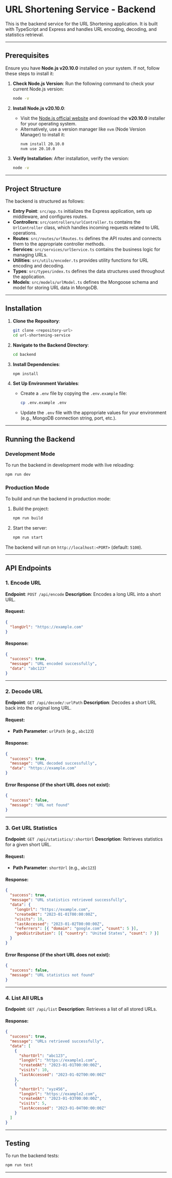# URL Shortening Service - Backend

This is the backend service for the URL Shortening application. It is built with TypeScript and Express and handles URL encoding, decoding, and statistics retrieval.

---

## Prerequisites

Ensure you have **Node.js v20.10.0** installed on your system. If not, follow these steps to install it:

1. **Check Node.js Version**:
   Run the following command to check your current Node.js version:

   ```bash
   node -v
   ```

2. **Install Node.js v20.10.0**:

   - Visit the [Node.js official website](https://nodejs.org/) and download the **v20.10.0** installer for your operating system.
   - Alternatively, use a version manager like `nvm` (Node Version Manager) to install it:
     ```bash
     nvm install 20.10.0
     nvm use 20.10.0
     ```

3. **Verify Installation**:
   After installation, verify the version:
   ```bash
   node -v
   ```

---

## Project Structure

The backend is structured as follows:

- **Entry Point**: `src/app.ts` initializes the Express application, sets up middleware, and configures routes.
- **Controllers**: `src/controllers/urlController.ts` contains the `UrlController` class, which handles incoming requests related to URL operations.
- **Routes**: `src/routes/urlRoutes.ts` defines the API routes and connects them to the appropriate controller methods.
- **Services**: `src/services/urlService.ts` contains the business logic for managing URLs.
- **Utilities**: `src/utils/encoder.ts` provides utility functions for URL encoding and decoding.
- **Types**: `src/types/index.ts` defines the data structures used throughout the application.
- **Models**: `src/models/urlModel.ts` defines the Mongoose schema and model for storing URL data in MongoDB.

---

## Installation

1. **Clone the Repository**:

   ```bash
   git clone <repository-url>
   cd url-shortening-service
   ```

2. **Navigate to the Backend Directory**:

   ```bash
   cd backend
   ```

3. **Install Dependencies**:

   ```bash
   npm install
   ```

4. **Set Up Environment Variables**:
   - Create a `.env` file by copying the `.env.example` file:
     ```bash
     cp .env.example .env
     ```
   - Update the `.env` file with the appropriate values for your environment (e.g., MongoDB connection string, port, etc.).

---

## Running the Backend

### Development Mode

To run the backend in development mode with live reloading:

```bash
npm run dev
```

### Production Mode

To build and run the backend in production mode:

1. Build the project:
   ```bash
   npm run build
   ```
2. Start the server:
   ```bash
   npm run start
   ```

The backend will run on `http://localhost:<PORT>` (default: `5100`).

---

## API Endpoints

### 1. **Encode URL**

**Endpoint**: `POST /api/encode`
**Description**: Encodes a long URL into a short URL.

#### Request:

```json
{
  "longUrl": "https://example.com"
}
```

#### Response:

```json
{
  "success": true,
  "message": "URL encoded successfully",
  "data": "abc123"
}
```

---

### 2. **Decode URL**

**Endpoint**: `GET /api/decode/:urlPath`
**Description**: Decodes a short URL back into the original long URL.

#### Request:

- **Path Parameter**: `urlPath` (e.g., `abc123`)

#### Response:

```json
{
  "success": true,
  "message": "URL decoded successfully",
  "data": "https://example.com"
}
```

#### Error Response (if the short URL does not exist):

```json
{
  "success": false,
  "message": "URL not found"
}
```

---

### 3. **Get URL Statistics**

**Endpoint**: `GET /api/statistics/:shortUrl`
**Description**: Retrieves statistics for a given short URL.

#### Request:

- **Path Parameter**: `shortUrl` (e.g., `abc123`)

#### Response:

```json
{
  "success": true,
  "message": "URL statistics retrieved successfully",
  "data": {
    "longUrl": "https://example.com",
    "createdAt": "2023-01-01T00:00:00Z",
    "visits": 10,
    "lastAccessed": "2023-01-02T00:00:00Z",
    "referrers": [{ "domain": "google.com", "count": 5 }],
    "geoDistribution": [{ "country": "United States", "count": 7 }]
  }
}
```

#### Error Response (if the short URL does not exist):

```json
{
  "success": false,
  "message": "URL statistics not found"
}
```

---

### 4. **List All URLs**

**Endpoint**: `GET /api/list`
**Description**: Retrieves a list of all stored URLs.

#### Response:

```json
{
  "success": true,
  "message": "URLs retrieved successfully",
  "data": [
    {
      "shortUrl": "abc123",
      "longUrl": "https://example1.com",
      "createdAt": "2023-01-01T00:00:00Z",
      "visits": 10,
      "lastAccessed": "2023-01-02T00:00:00Z"
    },
    {
      "shortUrl": "xyz456",
      "longUrl": "https://example2.com",
      "createdAt": "2023-01-03T00:00:00Z",
      "visits": 5,
      "lastAccessed": "2023-01-04T00:00:00Z"
    }
  ]
}
```

---

## Testing

To run the backend tests:

```bash
npm run test
```

---

